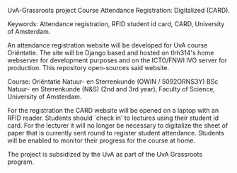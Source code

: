 UvA-Grassroots project Course Attendance Registration: Digitalized (CARD).

Keywords: Attendance registration, RFID student id card, CARD, University of
Amsterdam.

An attendance registration website will be developed for UvA course Oriëntatie.
The site will be Django based and hosted on tlrh314's home webserver for
development purposes and on the ICTO/FNWI IVO server for production. This
repository open-sources said website.

Course: Oriëntatie Natuur- en Sterrenkunde (OWIN / 5092ORNS3Y)
BSc Natuur- en Sterrenkunde (N&S) (2nd and 3rd year), Faculty of Science,
University of Amsterdam.

For the registration the CARD website will be opened on a laptop with an RFID
reader. Students should `check in' to lectures using their student id card.
For the lecturer it will no longer be necessary to digitalize the sheet of paper
that is currently sent round to register student attendance. Students will be
enabled to monitor their progress for the course at home.

The project is subsidized by the UvA as part of the UvA Grassroots program.
